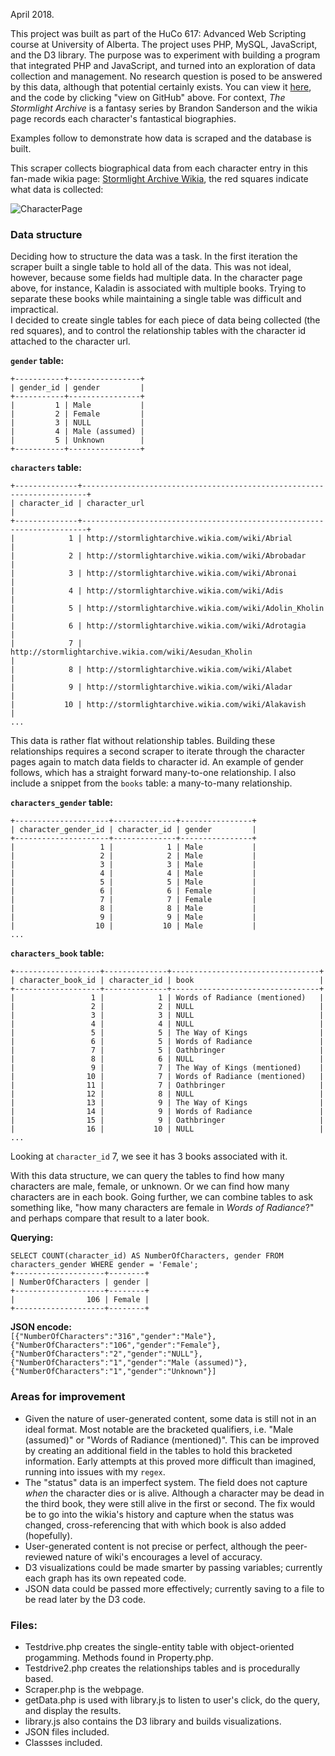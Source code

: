 April 2018.

This project was built as part of the HuCo 617: Advanced Web Scripting course at University of Alberta. The project uses PHP, MySQL, JavaScript, and the D3 library. The purpose was to experiment with building a program that integrated PHP and JavaScript, and turned into an exploration of data collection and management. No research question is posed to be answered by this data, although that potential certainly exists. You can view it [here](http://hucodev.artsrn.ualberta.ca/oliver2/scraper/scraper.php), and the code by clicking "view on GitHub" above. For context, _The Stormlight Archive_ is a fantasy series by Brandon Sanderson and the wikia page records each character's fantastical biographies.   

Examples follow to demonstrate how data is scraped and the database is built.  

This scraper collects biographical data from each character entry in this fan-made wikia page: [Stormlight Archive Wikia](http://stormlightarchive.wikia.com/wiki/Category:Characters), the red squares indicate what data is collected: 

![CharacterPage](https://k-j-oliver.github.io/StormlightArchiveScraper/CharacterPage.png)  

### Data structure
Deciding how to structure the data was a task. In the first iteration the scraper built a single table to hold all of the data. This was not ideal, however, because some fields had multiple data. In the character page above, for instance, Kaladin is associated with multiple books. Trying to separate these books while maintaining a single table was difficult and impractical.  
I decided to create single tables for each piece of data being collected (the red squares), and to control the relationship tables with the character id attached to the character url. 

__`gender` table:__  
```
+-----------+----------------+  
| gender_id | gender         |  
+-----------+----------------+  
|         1 | Male           |  
|         2 | Female         |  
|         3 | NULL           |  
|         4 | Male (assumed) |  
|         5 | Unknown        |  
+-----------+----------------+
```
__`characters` table:__  
```
+--------------+-----------------------------------------------------------------------+
| character_id | character_url                                                         |
+--------------+-----------------------------------------------------------------------+
|            1 | http://stormlightarchive.wikia.com/wiki/Abrial                        |
|            2 | http://stormlightarchive.wikia.com/wiki/Abrobadar                     |
|            3 | http://stormlightarchive.wikia.com/wiki/Abronai                       |
|            4 | http://stormlightarchive.wikia.com/wiki/Adis                          |
|            5 | http://stormlightarchive.wikia.com/wiki/Adolin_Kholin                 |
|            6 | http://stormlightarchive.wikia.com/wiki/Adrotagia                     |
|            7 | http://stormlightarchive.wikia.com/wiki/Aesudan_Kholin                |
|            8 | http://stormlightarchive.wikia.com/wiki/Alabet                        |
|            9 | http://stormlightarchive.wikia.com/wiki/Aladar                        |
|           10 | http://stormlightarchive.wikia.com/wiki/Alakavish                     | 
...
```
This data is rather flat without relationship tables. Building these relationships requires a second scraper to iterate through the character pages again to match data fields to character id. An example of gender follows, which has a straight forward many-to-one relationship. I also include a snippet from the `books` table: a many-to-many relationship.  

__`characters_gender` table:__
```
+---------------------+--------------+----------------+
| character_gender_id | character_id | gender         |
+---------------------+--------------+----------------+
|                   1 |            1 | Male           |
|                   2 |            2 | Male           |
|                   3 |            3 | Male           |
|                   4 |            4 | Male           |
|                   5 |            5 | Male           |
|                   6 |            6 | Female         |
|                   7 |            7 | Female         |
|                   8 |            8 | Male           |
|                   9 |            9 | Male           |
|                  10 |           10 | Male           |
...
```
__`characters_book` table:__  
```
+-------------------+--------------+---------------------------------+
| character_book_id | character_id | book                            |
+-------------------+--------------+---------------------------------+
|                 1 |            1 | Words of Radiance (mentioned)   |
|                 2 |            2 | NULL                            |
|                 3 |            3 | NULL                            |
|                 4 |            4 | NULL                            |
|                 5 |            5 | The Way of Kings                |
|                 6 |            5 | Words of Radiance               |
|                 7 |            5 | Oathbringer                     |
|                 8 |            6 | NULL                            |
|                 9 |            7 | The Way of Kings (mentioned)    |
|                10 |            7 | Words of Radiance (mentioned)   |
|                11 |            7 | Oathbringer                     |
|                12 |            8 | NULL                            |
|                13 |            9 | The Way of Kings                |
|                14 |            9 | Words of Radiance               |
|                15 |            9 | Oathbringer                     |
|                16 |           10 | NULL                            |
...
```
Looking at `character_id` 7, we see it has 3 books associated with it.  

With this data structure, we can query the tables to find how many characters are male, female, or unknown. Or we can find how many characters are in each book. Going further, we can combine tables to ask something like, "how many characters are female in _Words of Radiance_?" and perhaps compare that result to a later book.  

__Querying:__ 
```
SELECT COUNT(character_id) AS NumberOfCharacters, gender FROM characters_gender WHERE gender = 'Female';
+--------------------+--------+
| NumberOfCharacters | gender |
+--------------------+--------+
|                106 | Female |
+--------------------+--------+
```

__JSON encode:__  
`[{"NumberOfCharacters":"316","gender":"Male"},{"NumberOfCharacters":"106","gender":"Female"},{"NumberOfCharacters":"2","gender":"NULL"},{"NumberOfCharacters":"1","gender":"Male (assumed)"},{"NumberOfCharacters":"1","gender":"Unknown"}]`

### Areas for improvement
- Given the nature of user-generated content, some data is still not in an ideal format. Most notable are the bracketed qualifiers, i.e. "Male (assumed)" or "Words of Radiance (mentioned)". This can be improved by creating an additional field in the tables to hold this bracketed information. Early attempts at this proved more difficult than imagined, running into issues with my `regex`. 
- The "status" data is an imperfect system. The field does not capture _when_ the character dies or is alive. Although a character may be dead in the third book, they were still alive in the first or second. The fix would be to go into the wikia's history and capture when the status was changed, cross-referencing that with which book is also added (hopefully). 
- User-generated content is not precise or perfect, although the peer-reviewed nature of wiki's encourages a level of accuracy. 
- D3 visualizations could be made smarter by passing variables; currently each graph has its own repeated code. 
- JSON data could be passed more effectively; currently saving to a file to be read later by the D3 code.

### Files:
- Testdrive.php creates the single-entity table with object-oriented progamming. Methods found in Property.php.  
- Testdrive2.php creates the relationships tables and is procedurally based.  
- Scraper.php is the webpage.  
- getData.php is used with library.js to listen to user's click, do the query, and display the results.  
- library.js also contains the D3 library and builds visualizations.  
- JSON files included.  
- Classses included. 
